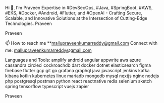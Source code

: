 Hi 👋, I'm Praveen
Expertise in #DevSecOps, #Java, #SpringBoot, #AWS, #EKS, #Docker, #Android, #Flutter, and #OpenAI - Crafting Secure, Scalable, and Innovative Solutions at the Intersection of Cutting-Edge Technologies.
Praveen

Praveen


📫 How to reach me **mallupraveenkumarreddy@gmail.com
Connect with me:
mallupraveenkumarreddy@gmail.com

Languages and Tools:
amplify android angular appwrite aws azure cassandra circleci cockroachdb dart docker dotnet elasticsearch figma firebase flutter gcp git go grafana graphql java javascript jenkins kafka kibana kotlin kubernetes linux mariadb mongodb mysql nextjs nginx nodejs php postgresql postman python react reactnative redis selenium sketch spring tensorflow typescript vuejs zapier

Praveen
